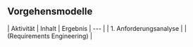 ## Vorgehensmodelle

|             Aktivität             |                    Inhalt                    |          Ergebnis          |
---                                 |
| 1. Anforderungsanalyse            |
|    (Requirements Engineering)     |




